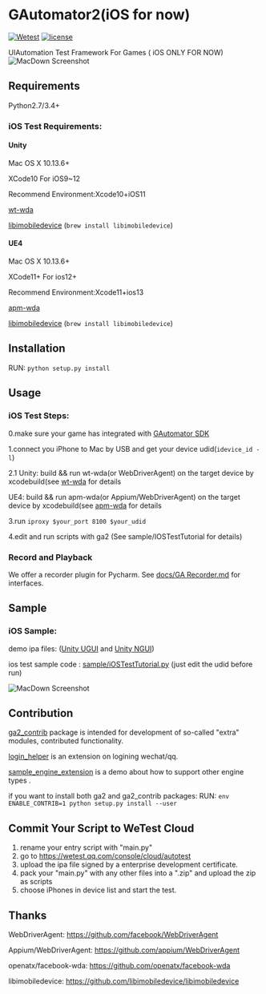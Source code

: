# GAutomator2(iOS for now)
[![Wetest](https://img.shields.io/badge/wetest-2.4.0-green.svg)](wetest.qq.com)  [![license](https://img.shields.io/badge/license-mit-red.svg)](https://github.com/Tencent/tinker/blob/master/LICENSE)

UIAutomation Test Framework For Games ( iOS ONLY FOR NOW)
![MacDown Screenshot](docs/pic/wzry-GA2.gif)

## Requirements

Python2.7/3.4+

### iOS Test Requirements:

#### Unity

Mac OS X 10.13.6+

XCode10 For iOS9\~12

Recommend Environment:Xcode10+iOS11

[wt-wda](../wt-wda "wt-wda")

[libimobiledevice](https://github.com/libimobiledevice/libimobiledevice "libimobiledevice")
 (`brew install libimobiledevice`)

#### UE4

Mac OS X 10.13.6+

XCode11+ For ios12+

Recommend Environment:Xcode11+ios13

[apm-wda](../apm-wda "apm-wda")

[libimobiledevice](https://github.com/libimobiledevice/libimobiledevice "libimobiledevice")
 (`brew install libimobiledevice`)


## Installation

RUN:
`python setup.py install`

## Usage
### iOS Test Steps:

0.make sure your game has integrated with [GAutomator SDK](../GAutomatorSdk/UnitySDK/compiled)

1.connect you iPhone to Mac by USB and get your device udid(`idevice_id -l`)

2.1 Unity: build && run wt-wda(or WebDriverAgent) on the target device by xcodebuild(see [wt-wda](../wt-wda) for details

UE4: build && run apm-wda(or Appium/WebDriverAgent) on the target device by xcodebuild(see [apm-wda](../apm-wda) for details

3.run `iproxy $your_port 8100 $your_udid`

4.edit and run scripts with ga2 (See sample/IOSTestTutorial for details)

### Record and Playback
We offer a recorder plugin for Pycharm. See [docs/GA Recorder.md](docs/GA%20Recorder.md) for interfaces.

## Sample
### iOS Sample:
demo ipa files: ([Unity UGUI](https://cdn.wetest.qq.com/com/c/ugui.ipa) and [Unity  NGUI](https://cdn.wetest.qq.com/com/c/ngui.ipa))

ios test sample code : [sample/iOSTestTutorial.py](sample/IOSTestTutorial.py) (just edit the udid before run)

![MacDown Screenshot](docs/pic/demo-GA2.gif)

## Contribution
[ga2_contrib](ga2_contrib) package is intended for development of so-called "extra" modules, contributed functionality. 

[login\_helper](ga2\_contrib/login\_helper) is an extension on logining wechat/qq. 

[sample\_engine\_extension](ga2_contrib/sample_engine_extention) is a demo about how to support other engine types .

if you want to install both ga2 and ga2_contrib packages:
RUN:
`env ENABLE_CONTRIB=1 python setup.py install --user`


## Commit Your Script to WeTest Cloud
1. rename your entry script with "main.py" 
2. go to https://wetest.qq.com/console/cloud/autotest
3. upload the ipa file signed by a enterprise development certificate.
4. pack your "main.py" with any other files into a ".zip" and upload the zip as scripts
5. choose iPhones in device list and start the test.


## Thanks
WebDriverAgent: https://github.com/facebook/WebDriverAgent

Appium/WebDriverAgent: https://github.com/appium/WebDriverAgent

openatx/facebook-wda: https://github.com/openatx/facebook-wda

libimobiledevice: https://github.com/libimobiledevice/libimobiledevice



